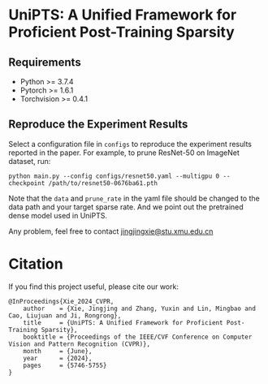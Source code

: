 # UniPTS: A Unified Framework for Proficient Post-Training Sparsity



## Requirements

- Python >= 3.7.4
- Pytorch >= 1.6.1
- Torchvision >= 0.4.1

## Reproduce the Experiment Results

Select a configuration file in `configs` to reproduce the experiment results reported in the paper. For example, to prune ResNet-50 on ImageNet dataset, run:

   `python main.py --config configs/resnet50.yaml --multigpu 0 --checkpoint /path/to/resnet50-0676ba61.pth`

   Note that the `data` and `prune_rate` in the yaml file should be changed to the data path and your target sparse rate. And we point out the pretrained dense model used in UniPTS.


Any problem, feel free to contact jingjingxie@stu.xmu.edu.cn

# Citation
If you find this project useful, please cite our work:
```
@InProceedings{Xie_2024_CVPR,
    author    = {Xie, Jingjing and Zhang, Yuxin and Lin, Mingbao and Cao, Liujuan and Ji, Rongrong},
    title     = {UniPTS: A Unified Framework for Proficient Post-Training Sparsity},
    booktitle = {Proceedings of the IEEE/CVF Conference on Computer Vision and Pattern Recognition (CVPR)},
    month     = {June},
    year      = {2024},
    pages     = {5746-5755}
}
```
